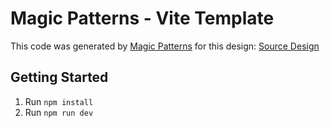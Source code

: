 # Magic Patterns - Vite Template

This code was generated by [Magic Patterns](https://magicpatterns.com) for this design: [Source Design](https://www.magicpatterns.com/c/2dij9xkoalgk5mkmuif52m)

## Getting Started

1. Run `npm install`
2. Run `npm run dev`
